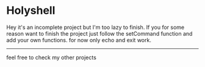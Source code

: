 # Holyshell
Hey it's an incomplete project but I'm too lazy to finish.
If you for some reason want to finish the project just follow the setCommand function and add your own functions.
for now only echo and exit work.
<hr/>
feel free to check my other projects